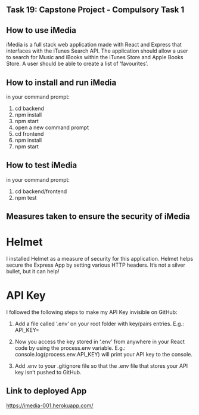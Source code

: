 ## Task 19: Capstone Project - Compulsory Task 1 

## How to use iMedia

iMedia is a full stack web application made with React and Express that interfaces with the iTunes Search API. The application should allow a user to search for Music and iBooks within the iTunes Store and Apple Books Store. A user should be able to create a list of ‘favourites’.

## How to install and run iMedia

in your command prompt:

1. cd backend 
2. npm install
3. npm start
4. open a new command prompt
5. cd frontend
6. npm install
7. npm start

## How to test iMedia

in your command prompt: 

1. cd backend/frontend
2. npm test 

## Measures taken to ensure the security of iMedia

# Helmet 

I installed Helmet as a measure of security for this application. Helmet helps secure the Express App by setting various HTTP headers. It’s not a silver bullet, but it can help!

# API Key

I followed the following steps to make my API Key invisible on GitHub:

1. Add a file called ‘.env’ on your root folder with key/pairs entries.
E.g.: API_KEY=<yourKey>

2. Now you access the key stored in ‘.env’ from anywhere in your React code by using
the process.env variable.
E.g.: console.log(process.env.API_KEY) will print your API key to the
console.

3. Add .env to your .gitignore file so that the .env file that stores your API key isn’t
pushed to GitHub.

## Link to deployed App

https://imedia-001.herokuapp.com/




